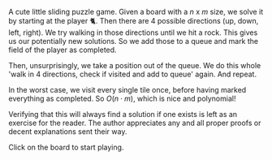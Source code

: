 A cute little sliding puzzle game.
Given a board with a $n$ x $m$ size, we solve it by starting at the player :cat2:. Then there are 4 possible directions (up, down, left, right). We try walking in those directions until we hit a rock. This gives us our potentially new solutions. So we add those to a queue and mark the field of the player as completed.

Then, unsurprisingly, we take a position out of the queue. We do this whole 'walk in 4 directions, check if visited and add to queue' again. And repeat.

In the worst case, we visit every single tile once, before having marked everything as completed. So $O(n \cdot m)$, which is nice and polynomial!

Verifying that this will always find a solution if one exists is left as an exercise for the reader. The author appreciates any and all proper proofs or decent explanations sent their way.

Click on the board to start playing.

<ClientOnly>
<SlidingPuzzle/>
</ClientOnly>

<script setup>
import SlidingPuzzle from './SlidingPuzzle/SlidingPuzzle.vue'
</script>
